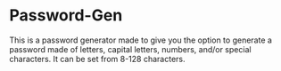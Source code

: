 # Password-Gen
This is a password generator made to give you the option to generate a password made of letters, capital letters, numbers, and/or special characters. It can be set from 8-128 characters.

